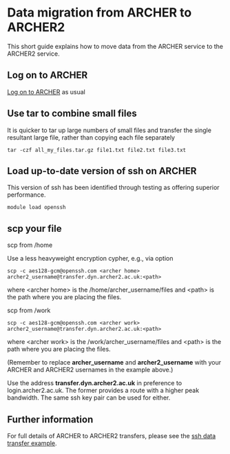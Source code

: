 # Data migration from ARCHER to ARCHER2

This short guide explains how to move data from the ARCHER service to the ARCHER2 service.

## Log on to ARCHER

[Log on to ARCHER](http://www.archer.ac.uk/documentation/user-guide/connecting.php#sec-2.1) as usual


## Use tar to combine small files 

It is quicker to tar up large numbers of small files and transfer the single resultant large file, rather than copying each file separately

    tar -czf all_my_files.tar.gz file1.txt file2.txt file3.txt

## Load up-to-date version of ssh on ARCHER

This version of ssh has been identified through testing as offering superior performance.
 
    module load openssh


## scp your file

scp from /home

Use a less heavyweight encryption cypher, e.g., via option

    scp -c aes128-gcm@openssh.com <archer home>  archer2_username@transfer.dyn.archer2.ac.uk:<path>

where &lt;archer home&gt; is the /home/archer_username/files 
and &lt;path&gt; is the path where you are placing the files.

scp from /work

    scp -c aes128-gcm@openssh.com <archer work> archer2_username@transfer.dyn.archer2.ac.uk:<path>

where &lt;archer work&gt; is the /work/archer_username/files 
and &lt;path&gt; is the path where you are placing the files.

(Remember to replace **archer_username** and **archer2_username** with your ARCHER and ARCHER2 usernames in the example above.)

Use the address **transfer.dyn.archer2.ac.uk** in preference to login.archer2.ac.uk. The former provides a route with a higher peak bandwidth. The same ssh key pair can be used for either.

## Further information

For full details of ARCHER to ARCHER2 transfers, please see  the [ssh data transfer example](../data#ssh-data-transfer-example).


